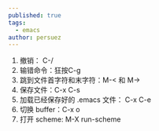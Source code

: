 ```yaml
---
published: true
tags:
  - emacs
author: persuez
---
```


1. 撤销： C-/
2. 输错命令：狂按C-g
3. 跳到文件首字符和末字符：M-< 和 M->
4. 保存文件：C-x C-s
5. 加载已经保存好的 .emacs 文件： C-x C-e
6. 切换 buffer：C-x o
7. 打开 scheme: M-X run-scheme
